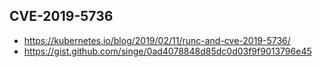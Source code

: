 ## CVE-2019-5736
- https://kubernetes.io/blog/2019/02/11/runc-and-cve-2019-5736/
- https://gist.github.com/singe/0ad4078848d85dc0d03f9f9013796e45
